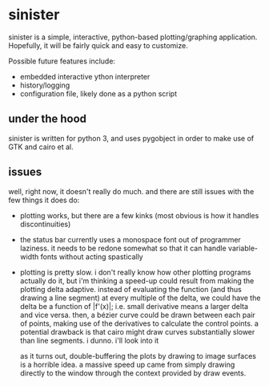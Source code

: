 sinister
========
sinister is a simple, interactive, python-based plotting/graphing application.
Hopefully, it will be fairly quick and easy to customize.

Possible future features include:
* embedded interactive ython interpreter
* history/logging
* configuration file, likely done as a python script

under the hood
--------------
sinister is written for python 3, and uses pygobject in order to make use of
GTK and cairo et al.

issues
------
well, right now, it doesn't really do much. and there are still issues with the
few things it does do:
* plotting works, but there are a few kinks (most obvious is how it handles
    discontinuities)
* the status bar currently uses a monospace font out of programmer laziness. it
    needs to be redone somewhat so that it can handle variable-width fonts
    without acting spastically
* plotting is pretty slow. i don't really know how other plotting programs
    actually do it, but i'm thinking a speed-up could result from making the
    plotting delta adaptive. instead of evaluating the function (and thus
    drawing a line segment) at every multiple of the delta, we could have the
    delta be a function of |f'(x)|; i.e. small derivative means a larger delta
    and vice versa. then, a bézier curve could be drawn between each pair of
    points, making use of the derivatives to calculate the control points.
    a potential drawback is that cairo might draw curves substantially slower
    than line segments. i dunno. i'll look into it
    
    as it turns out, double-buffering the plots by drawing to image surfaces
    is a horrible idea. a massive speed up came from simply drawing directly to
    the window through the context provided by draw events.
